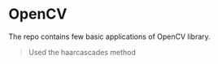 # OpenCV
The repo contains few basic applications of OpenCV library.
> Used the haarcascades method
